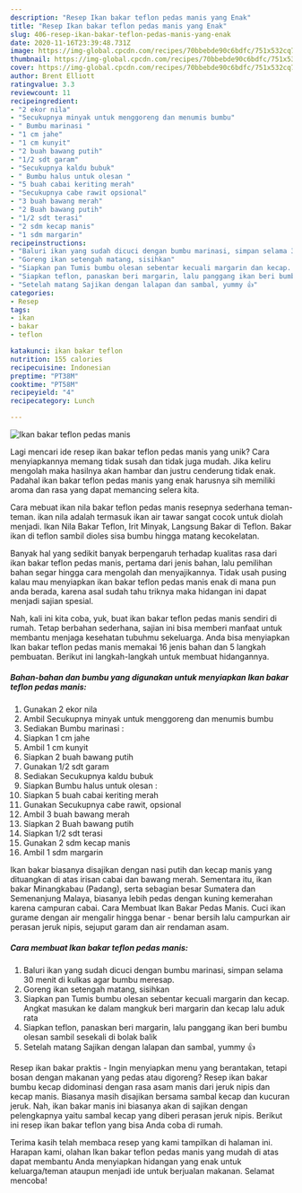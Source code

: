 ```yaml
---
description: "Resep Ikan bakar teflon pedas manis yang Enak"
title: "Resep Ikan bakar teflon pedas manis yang Enak"
slug: 406-resep-ikan-bakar-teflon-pedas-manis-yang-enak
date: 2020-11-16T23:39:48.731Z
image: https://img-global.cpcdn.com/recipes/70bbebde90c6bdfc/751x532cq70/ikan-bakar-teflon-pedas-manis-foto-resep-utama.jpg
thumbnail: https://img-global.cpcdn.com/recipes/70bbebde90c6bdfc/751x532cq70/ikan-bakar-teflon-pedas-manis-foto-resep-utama.jpg
cover: https://img-global.cpcdn.com/recipes/70bbebde90c6bdfc/751x532cq70/ikan-bakar-teflon-pedas-manis-foto-resep-utama.jpg
author: Brent Elliott
ratingvalue: 3.3
reviewcount: 11
recipeingredient:
- "2 ekor nila"
- "Secukupnya minyak untuk menggoreng dan menumis bumbu"
- " Bumbu marinasi "
- "1 cm jahe"
- "1 cm kunyit"
- "2 buah bawang putih"
- "1/2 sdt garam"
- "Secukupnya kaldu bubuk"
- " Bumbu halus untuk olesan "
- "5 buah cabai keriting merah"
- "Secukupnya cabe rawit opsional"
- "3 buah bawang merah"
- "2 Buah bawang putih"
- "1/2 sdt terasi"
- "2 sdm kecap manis"
- "1 sdm margarin"
recipeinstructions:
- "Baluri ikan yang sudah dicuci dengan bumbu marinasi, simpan selama 30 menit di kulkas agar bumbu meresap."
- "Goreng ikan setengah matang, sisihkan"
- "Siapkan pan Tumis bumbu olesan sebentar kecuali margarin dan kecap. Angkat masukan ke dalam mangkuk beri margarin dan kecap lalu aduk rata"
- "Siapkan teflon, panaskan beri margarin, lalu panggang ikan beri bumbu olesan sambil sesekali di bolak balik"
- "Setelah matang Sajikan dengan lalapan dan sambal, yummy 👍"
categories:
- Resep
tags:
- ikan
- bakar
- teflon

katakunci: ikan bakar teflon 
nutrition: 155 calories
recipecuisine: Indonesian
preptime: "PT38M"
cooktime: "PT58M"
recipeyield: "4"
recipecategory: Lunch

---
```



![Ikan bakar teflon pedas manis](https://img-global.cpcdn.com/recipes/70bbebde90c6bdfc/751x532cq70/ikan-bakar-teflon-pedas-manis-foto-resep-utama.jpg)

Lagi mencari ide resep ikan bakar teflon pedas manis yang unik? Cara menyiapkannya memang tidak susah dan tidak juga mudah. Jika keliru mengolah maka hasilnya akan hambar dan justru cenderung tidak enak. Padahal ikan bakar teflon pedas manis yang enak harusnya sih memiliki aroma dan rasa yang dapat memancing selera kita.

Cara mebuat ikan nila bakar teflon pedas manis resepnya sederhana teman-teman. ikan nila adalah termasuk ikan air tawar sangat cocok untuk diolah menjadi. Ikan Nila Bakar Teflon, Irit Minyak, Langsung Bakar di Teflon. Bakar ikan di teflon sambil dioles sisa bumbu hingga matang kecokelatan.

Banyak hal yang sedikit banyak berpengaruh terhadap kualitas rasa dari ikan bakar teflon pedas manis, pertama dari jenis bahan, lalu pemilihan bahan segar hingga cara mengolah dan menyajikannya. Tidak usah pusing kalau mau menyiapkan ikan bakar teflon pedas manis enak di mana pun anda berada, karena asal sudah tahu triknya maka hidangan ini dapat menjadi sajian spesial.


Nah, kali ini kita coba, yuk, buat ikan bakar teflon pedas manis sendiri di rumah. Tetap berbahan sederhana, sajian ini bisa memberi manfaat untuk membantu menjaga kesehatan tubuhmu sekeluarga. Anda bisa menyiapkan Ikan bakar teflon pedas manis memakai 16 jenis bahan dan 5 langkah pembuatan. Berikut ini langkah-langkah untuk membuat hidangannya.

<!--inarticleads1-->

##### Bahan-bahan dan bumbu yang digunakan untuk menyiapkan Ikan bakar teflon pedas manis:

1. Gunakan 2 ekor nila
1. Ambil Secukupnya minyak untuk menggoreng dan menumis bumbu
1. Sediakan  Bumbu marinasi :
1. Siapkan 1 cm jahe
1. Ambil 1 cm kunyit
1. Siapkan 2 buah bawang putih
1. Gunakan 1/2 sdt garam
1. Sediakan Secukupnya kaldu bubuk
1. Siapkan  Bumbu halus untuk olesan :
1. Siapkan 5 buah cabai keriting merah
1. Gunakan Secukupnya cabe rawit, opsional
1. Ambil 3 buah bawang merah
1. Siapkan 2 Buah bawang putih
1. Siapkan 1/2 sdt terasi
1. Gunakan 2 sdm kecap manis
1. Ambil 1 sdm margarin


Ikan bakar biasanya disajikan dengan nasi putih dan kecap manis yang dituangkan di atas irisan cabai dan bawang merah. Sementara itu, ikan bakar Minangkabau (Padang), serta sebagian besar Sumatera dan Semenanjung Malaya, biasanya lebih pedas dengan kuning kemerahan karena campuran cabai. Cara Membuat Ikan Bakar Pedas Manis. Cuci ikan gurame dengan air mengalir hingga benar - benar bersih lalu campurkan air perasan jeruk nipis, sejuput garam dan air rendaman asam. 

<!--inarticleads2-->

##### Cara membuat Ikan bakar teflon pedas manis:

1. Baluri ikan yang sudah dicuci dengan bumbu marinasi, simpan selama 30 menit di kulkas agar bumbu meresap.
1. Goreng ikan setengah matang, sisihkan
1. Siapkan pan Tumis bumbu olesan sebentar kecuali margarin dan kecap. Angkat masukan ke dalam mangkuk beri margarin dan kecap lalu aduk rata
1. Siapkan teflon, panaskan beri margarin, lalu panggang ikan beri bumbu olesan sambil sesekali di bolak balik
1. Setelah matang Sajikan dengan lalapan dan sambal, yummy 👍


Resep ikan bakar praktis - Ingin menyiapkan menu yang berantakan, tetapi bosan dengan makanan yang pedas atau digoreng? Resep ikan bakar bumbu kecap didominasi dengan rasa asam manis dari jeruk nipis dan kecap manis. Biasanya masih disajikan bersama sambal kecap dan kucuran jeruk. Nah, ikan bakar manis ini biasanya akan di sajikan dengan pelengkapnya yaitu sambal kecap yang diberi perasan jeruk nipis. Berikut ini resep ikan bakar teflon yang bisa Anda coba di rumah. 

Terima kasih telah membaca resep yang kami tampilkan di halaman ini. Harapan kami, olahan Ikan bakar teflon pedas manis yang mudah di atas dapat membantu Anda menyiapkan hidangan yang enak untuk keluarga/teman ataupun menjadi ide untuk berjualan makanan. Selamat mencoba!
